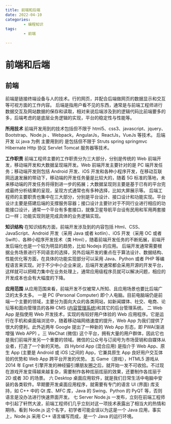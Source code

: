 ```yaml
---
title: 前端和后端
date: 2022-04-10
categories:
        - 编程知识
tags:
        - 前端

---
```


# 前端和后端

## 前端

前端是链接终端设备与人的技术。行的网页，并配合后端做网页的数据显示和交互等可视方面的工作内容。
后端是指用户看不见的东西，通常是与前端工程师进行数据交互及网站数据的保存和读取，相对来说后端涉及到的逻辑代码比前端要多的多，后端考虑的是底层业务逻辑的实现，平台的稳定性与性能等。

**所用技术**
前端开发用到的技术包括但不限于 html5、css3、javascript、jquery、Bootstrap、Node.js 、Webpack，AngularJs，ReactJs，VueJs 等技术。
后端开发 以 java 为例 主要用到的 是包括但不限于 Struts spring springmvc Hibernate Http 协议 Servlet Tomcat 服务器等技术。

**工作职责**
前端工程师主要的工作职责分为三大部分，分别是传统的 Web 前端开发，移动端开发和大数据呈现端开发。Web 前端开发主要针对的是 PC 端开发任务；移动端开发则包括 Android 开发、iOS 开发和各种小程序开发，在移动互联网迅速发展的带动下，移动端的开发任务量是比较大的，随着 5G 标准的落地，未来移动端的开发任务将得到进一步的拓展；大数据呈现则主要是基于已有的平台完成最终分析结果的呈现，呈现方式通常也有多种选择，比如大屏展示等。
后端工程师的主要职责也集中在三大部分，分别是平台设计、接口设计和功能实现。平台设计主要是搭建后端的支撑服务容器；接口设计主要针对于不同行业进行相应的功能接口设计，通常一个平台有多套接口，就像卫星导航平台设有民用和军用两套接口一样；功能实现则是完成具体的业务逻辑实现。

**知识结构**
在知识结构方面，前端开发涉及到的内容包括 Html、CSS、JavaScript、Android 开发（采用 Java 或者 kotlin）、iOS 开发（采用 OC 或者 Swift）、各种小程序开发技术（类 Html），随着前端开发任务的不断拓展，前端开发后端化也是一个较为明显的趋势，比如 Nodejs 的应用。 后端开发通常需要根据业务场景进行不同语言的选择，另外后端开发的重点在于算法设计、数据结构、性能优化等方面，在具体的功能实现部分可以采用 Java、Python 或者 PHP 等编程语言来实现。对于不少中小企业来说，后端开发通常都会采用开源的开发平台，这样就可以把精力集中在业务处理上，通常应用级程序员就可以解决问题，相应的开发成本也会有大幅度的下降。

**应用范围**
从应用范围来看，前端开发不仅被常人所知、且应用场景也要比后端广泛的太多太多。
一是 PC (Personal Computer) 即个人电脑。目前电脑端仍是前端一个主要的领域，主要分为面向大众的各类网站，如新闻媒体、社交、电商、论坛等和面向管理员的各种 CMS ([内容管理系统](https://www.zhihu.com/search?q=内容管理系统&search_source=Entity&hybrid_search_source=Entity&hybrid_search_extra={"sourceType"%3A"article"%2C"sourceId"%3A"83515211"}))和其它的后台管理系统。
二 Web App 是指使用 Web 开发技术，实现的有较好用户体验的 Web 应用程序。它是运行在手机和桌面端浏览中，随着移动端网络速度的提升，Web App 为我们提供了很大的便利。此外近两年 Google 提出了一种新的 Web App 形态，即 PWA(渐进增强 Web APP) 。三 WeChat (微信) 这个平台，拥有大量的用户群体，因此它也是我们前端开发另一个重要的领域。微信的公众号与订阅号为市场营销和自媒体从业者，打造了一个新的天地。
四 Hybrid App (混合应用) 是指介于 Web App、原生 App (主要是 Android 或 iOS )之间的 App，它兼具原生 App 良好用户交互体验的优势和 Web App 跨平台开发的优势。
五 Game（游戏），HTML5 游戏从 2014 年 Egret 引擎开发的神经猫引爆朋友圈之后，就开始一发不可收拾。不过现在游戏开发变得越来越复杂，需要制作各种炫丽炫丽的效果，还要制作各炫丽于 2D 或者 3D 的场景。
六 Desktop 桌面应用软件，就是我们日常生活中电脑中安装的各类软件。早期要开发桌面应用程序，就需要有专门的语言 UI (界面) 库支持，如 C++ 中的 Qt 库、MFC 库，Java 的 Swing、Python 的 PyQT 等，否则语言是没办法进行快速界面开发。
七 Server Node.js 一发布，立刻在前端工程师中引起了轩然大波，前端工程师们几乎立刻对这一项技术表露出了相当大的热情和期待。看到 Node.js 这个名字，初学者可能会误以为这是一个 Java 应用，事实上，Node.js 采用 C++ 语言编写而成，是一个 Java 的运行环境。
